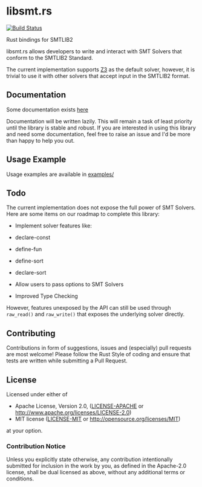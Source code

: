 # libsmt.rs

[![Build Status](https://travis-ci.org/sushant94/libsmt.rs.svg?branch=master)](https://travis-ci.org/sushant94/libsmt.rs)

Rust bindings for SMTLIB2

libsmt.rs allows developers to write and interact with SMT Solvers that
conform to the SMTLIB2 Standard.

The current implementation supports [Z3](http://rise4fun.com/Z3) as the default solver, however, it
is trivial to use it with other solvers that accept input in the SMTLIB2
format.

## Documentation

Some documentation exists [here](http://sushant94.me/libsmt.rs/)

Documentation will be written lazily. This will remain a task of least
priority until the library is stable and robust. If you are interested in using this
library and need some documentation, feel free to raise an issue and I'd be
more than happy to help you out.

## Usage Example

Usage examples are available in
[examples/](https://github.com/sushant94/libsmt.rs/tree/master/examples)

## Todo

The current implementation does not expose the full power of SMT Solvers. Here
are some items on our roadmap to complete this library:

- Implement solver features like:
 - declare-const
 - define-fun
 - define-sort
 - declare-sort

- Allow users to pass options to SMT Solvers
- Improved Type Checking


However, features unexposed by the API can still be used through
`raw_read()` and `raw_write()` that exposes the underlying solver directly.

## Contributing

Contributions in form of suggestions, issues and (especially) pull requests
are most welcome! Please follow the Rust Style of coding and ensure that
tests are written while submitting a Pull Request.

## License

Licensed under either of

 * Apache License, Version 2.0, ([LICENSE-APACHE](LICENSE-APACHE) or http://www.apache.org/licenses/LICENSE-2.0)
 * MIT license ([LICENSE-MIT](LICENSE-MIT) or http://opensource.org/licenses/MIT)

at your option.

### Contribution Notice

Unless you explicitly state otherwise, any contribution intentionally
submitted for inclusion in the work by you, as defined in the Apache-2.0
license, shall be dual licensed as above, without any additional terms or
conditions.
